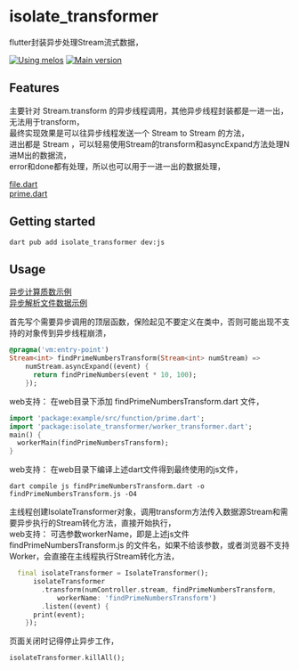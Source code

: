 # isolate_transformer
flutter封装异步处理Stream流式数据，

[![Using melos](https://img.shields.io/badge/maintained%20with-melos-f700ff.svg?style=flat-square)](https://github.com/invertase/melos)
[![Main version](https://img.shields.io/pub/v/isolate_transformer.svg)](https://pub.dev/packages/isolate_transformer)

## Features
主要针对 Stream.transform 的异步线程调用，其他异步线程封装都是一进一出，无法用于transform，  
最终实现效果是可以往异步线程发送一个 Stream to Stream 的方法，  
进出都是 Stream ，可以轻易使用Stream的transform和asyncExpand方法处理N进M出的数据流，  
error和done都有处理，所以也可以用于一进一出的数据处理，

[file.dart](./apps/example/lib/src/function/file.dart)  
[prime.dart](./apps/example/lib/src/function/prime.dart)  

## Getting started

```shell
dart pub add isolate_transformer dev:js
```

## Usage
[异步计算质数示例](./apps/example/lib/src/sample_feature/prime_calc_3_view.dart)  
[异步解析文件数据示例](./apps/example/lib/src/sample_feature/file_picker_item_details_view.dart)  

首先写个需要异步调用的顶层函数，保险起见不要定义在类中，否则可能出现不支持的对象传到异步线程崩溃，
```dart
@pragma('vm:entry-point')
Stream<int> findPrimeNumbersTransform(Stream<int> numStream) =>
    numStream.asyncExpand((event) {
      return findPrimeNumbers(event * 10, 100);
    });
```
web支持： 在web目录下添加 findPrimeNumbersTransform.dart 文件，
```dart
import 'package:example/src/function/prime.dart';
import 'package:isolate_transformer/worker_transformer.dart';
main() {
  workerMain(findPrimeNumbersTransform);
}
```
web支持： 在web目录下编译上述dart文件得到最终使用的js文件，
```shell
dart compile js findPrimeNumbersTransform.dart -o findPrimeNumbersTransform.js -O4
```
主线程创建IsolateTransformer对象，调用transform方法传入数据源Stream和需要异步执行的Stream转化方法，直接开始执行，  
web支持： 可选参数workerName，即是上述js文件 findPrimeNumbersTransform.js 的文件名，如果不给该参数，或者浏览器不支持Worker，会直接在主线程执行Stream转化方法，    
```dart
  final isolateTransformer = IsolateTransformer();
      isolateTransformer
        .transform(numController.stream, findPrimeNumbersTransform,
            workerName: 'findPrimeNumbersTransform')
        .listen((event) {
      print(event);
    });
```

页面关闭时记得停止异步工作，
```dart
isolateTransformer.killAll();
```
